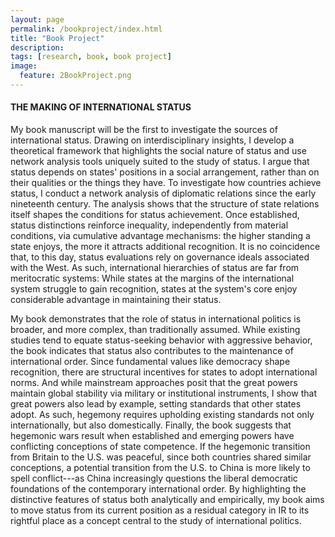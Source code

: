 ```yaml
---
layout: page
permalink: /bookproject/index.html
title: "Book Project"
description:
tags: [research, book, book project]
image:
  feature: 2BookProject.png
---
```


#### THE MAKING OF INTERNATIONAL STATUS

My book manuscript will be the first to investigate the sources of international status. Drawing on interdisciplinary insights, I develop a theoretical framework that highlights the social nature of status and use network analysis tools uniquely suited to the study of status. I argue that status depends on states' positions in a social arrangement, rather than on their qualities or the things they have. To investigate how countries achieve status, I conduct a network analysis of diplomatic relations since the early nineteenth century. The analysis shows that the structure of state relations itself shapes the conditions for status achievement. Once established, status distinctions reinforce inequality, independently from material conditions, via cumulative advantage mechanisms: the higher standing a state enjoys, the more it attracts additional recognition. It is no coincidence that, to this day, status evaluations rely on governance ideals associated with the West. As such, international hierarchies of status are far from meritocratic systems: While states at the margins of the international system struggle to gain recognition, states at the system's core enjoy considerable advantage in maintaining their status.

My book demonstrates that the role of status in international politics is broader, and more complex, than traditionally assumed. While existing studies tend to equate status-seeking behavior with aggressive behavior, the book indicates that status also contributes to the maintenance of international order.
Since fundamental values like democracy shape recognition, there are structural incentives for states to adopt international norms. And while mainstream approaches posit that the great powers maintain global stability via military or institutional instruments, I show that great powers also lead by example, setting standards that other states adopt. As such, hegemony requires upholding existing standards not only internationally, but also domestically. Finally, the book suggests that hegemonic wars result when established and emerging powers have conflicting conceptions of state competence. If the hegemonic transition from Britain to the U.S. was peaceful, since both countries shared similar conceptions, a potential transition from the U.S. to China is more likely to spell conflict---as China increasingly questions the liberal democratic foundations of the contemporary international order. 
By highlighting the distinctive features of status both analytically and empirically, my book aims to move status from its current position as a residual category in IR to its rightful place as a concept central to the study of international politics.


